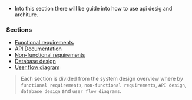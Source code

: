 
- Into this section there will be guide into how to use api desig and architure.

### Sections

- [Functional requirements](./system%20design/functional-requirements.md)
- [API Documentation](./api/api.md)
- [Non-functional requirements](./system%20design/non-functional-requirements.md)
- [Database design](./system%20design/database-design.md)
- [User flow diagram](./system%20design/flow-diagram.md)

> Each section is divided from the system design overview where by `functional requirements`, `non-functional requirements`, `API design`, `database design` and `user flow diagrams`.
